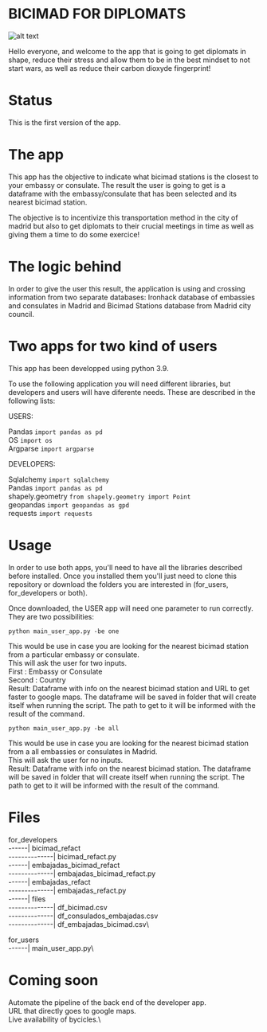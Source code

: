 # BICIMAD FOR DIPLOMATS

![alt text](https://www.bicimadgo.es/Imagenes/BcmGOTrans.aspx?width=754&height=158&ext=.png)

Hello everyone, and welcome to the app that is going to get diplomats in shape, reduce their stress and allow them to be in the best mindset to not start wars, as well as reduce their carbon dioxyde fingerprint!

# Status

This is the first version of the app.

# The app

This app has the objective to indicate what bicimad stations is the closest to your embassy or consulate. The result the user is going to get is a dataframe with the embassy/consulate that has been selected and its nearest bicimad station.

The objective is to incentivize this transportation method in the city of madrid but also to get diplomats to their crucial meetings in time as well as giving them a time to do some exercice!

# The logic behind

In order to give the user this result, the application is using and crossing information from two separate databases: Ironhack database of embassies and consulates in Madrid and Bicimad Stations database from Madrid city council.

# Two apps for two kind of users

This app has been developped using python 3.9.

To use the following application you will need different libraries, but developers and users will have diferente needs. These are described in the following lists:

USERS: 

Pandas `import pandas as pd`\
OS `import os`\
Argparse `import argparse`

DEVELOPERS:

Sqlalchemy `import sqlalchemy`\
Pandas `import pandas as pd`\
shapely.geometry `from shapely.geometry import Point`\
geopandas `import geopandas as gpd`\
requests `import requests`

# Usage

In order to use both apps, you'll need to have all the libraries described before installed. Once you installed them you'll just need to clone this repository or download the folders you are interested in (for_users, for_developers or both).

Once downloaded, the USER app will need one parameter to run correctly.
They are two possibilities:

`python main_user_app.py -be one`

This would be use in case you are looking for the nearest bicimad station from a particular embassy or consulate.\
This will ask the user for two inputs.\
First : Embassy or Consulate\
Second : Country\
Result: Dataframe with info on the nearest bicimad station and URL to get faster to google maps.
The dataframe will be saved in folder that will create itself when running the script. The path to get to it will be informed with the result of the command.

`python main_user_app.py -be all`

This would be use in case you are looking for the nearest bicimad station from a all embassies or consulates in Madrid.\
This will ask the user for no inputs.\
Result: Dataframe with info on the nearest bicimad station.
The dataframe will be saved in folder that will create itself when running the script. The path to get to it will be informed with the result of the command.

# Files

for_developers\
------| bicimad_refact\
--------------| bicimad_refact.py\
------| embajadas_bicimad_refact\
--------------| embajadas_bicimad_refact.py\
------| embajadas_refact\
--------------| embajadas_refact.py\
------| files\
--------------| df_bicimad.csv\
--------------| df_consulados_embajadas.csv\
--------------| df_embajadas_bicimad.csv\

for_users\
------| main_user_app.py\


# Coming soon

Automate the pipeline of the back end of the developer app.\
URL that directly goes to google maps.\
Live availability of bycicles.\








